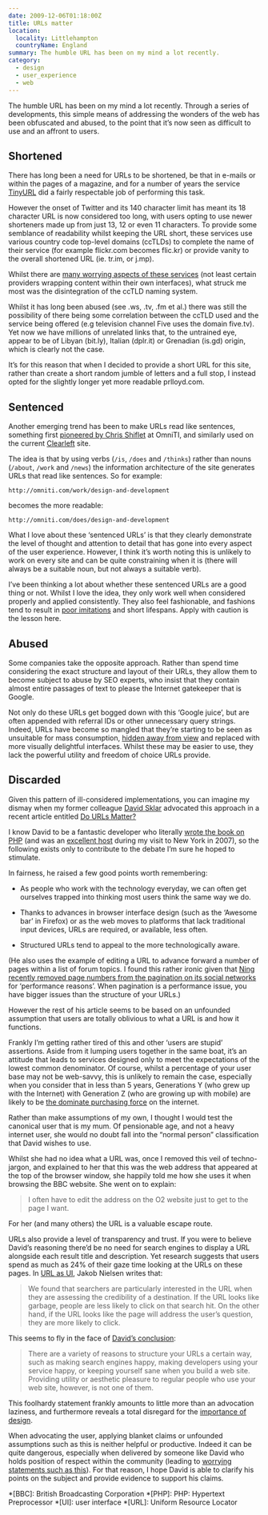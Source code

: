 ```yaml
---
date: 2009-12-06T01:18:00Z
title: URLs matter
location:
  locality: Littlehampton
  countryName: England
summary: The humble URL has been on my mind a lot recently.
category:
  - design
  - user_experience
  - web
---
```


The humble URL has been on my mind a lot recently. Through a series of developments, this simple means of addressing the wonders of the web has been obfuscated and abused, to the point that it’s now seen as difficult to use and an affront to users.

## Shortened

There has long been a need for URLs to be shortened, be that in e-mails or within the pages of a magazine, and for a number of years the service [TinyURL][1] did a fairly respectable job of performing this task.

However the onset of Twitter and its 140 character limit has meant its 18 character URL is now considered too long, with users opting to use newer shorteners made up from just 13, 12 or even 11 characters. To provide some semblance of readability whilst keeping the URL short, these services use various country code top-level domains (ccTLDs) to complete the name of their service (for example flickr.com becomes flic.kr) or provide vanity to the overall shortened URL (ie. tr.im, or j.mp).

Whilst there are [many worrying aspects of these services][2] (not least certain providers wrapping content within their own interfaces), what struck me most was the disintegration of the ccTLD naming system.

Whilst it has long been abused (see .ws, .tv, .fm et al.) there was still the possibility of there being some correlation between the ccTLD used and the service being offered (e.g television channel Five uses the domain five.tv). Yet now we have millions of unrelated links that, to the untrained eye, appear to be of Libyan (bit.ly), Italian (dplr.it) or Grenadian (is.gd) origin, which is clearly not the case.

It’s for this reason that when I decided to provide a short URL for this site, rather than create a short random jumble of letters and a full stop, I instead opted for the slightly longer yet more readable prlloyd.com.

## Sentenced

Another emerging trend has been to make URLs read like sentences, something first [pioneered by Chris Shiflet][3] at OmniTI, and similarly used on the current [Clearleft][4] site.

The idea is that by using verbs (`/is`, `/does` and `/thinks`) rather than nouns (`/about`, `/work` and `/news`) the information architecture of the site generates URLs that read like sentences. So for example:

    http://omniti.com/work/design-and-development

becomes the more readable:

    http://omniti.com/does/design-and-development

What I love about these ‘sentenced URLs’ is that they clearly demonstrate the level of thought and attention to detail that has gone into every aspect of the user experience. However, I think it’s worth noting this is unlikely to work on every site and can be quite constraining when it is (there will always be a suitable noun, but not always a suitable verb).

I’ve been thinking a lot about whether these sentenced URLs are a good thing or not. Whilst I love the idea, they only work well when considered properly and applied consistently. They also feel fashionable, and fashions tend to result in [poor imitations][5] and short lifespans. Apply with caution is the lesson here.

## Abused

Some companies take the opposite approach. Rather than spend time considering the exact structure and layout of their URLs, they allow them to become subject to abuse by SEO experts, who insist that they contain almost entire passages of text to please the Internet gatekeeper that is Google.

Not only do these URLs get bogged down with this ‘Google juice’, but are often appended with referral IDs or other unnecessary query strings. Indeed, URLs have become so mangled that they’re starting to be seen as unsuitable for mass consumption, [hidden away from view][6] and replaced with more visually delightful interfaces. Whilst these may be easier to use, they lack the powerful utility and freedom of choice URLs provide.

## Discarded

Given this pattern of ill-considered implementations, you can imagine my dismay when my former colleague [David Sklar][7] advocated this approach in a recent article entitled [Do URLs Matter?][8]

I know David to be a fantastic developer who literally [wrote the book on PHP][9] (and was an [excellent host][10] during my visit to New York in 2007), so the following exists only to contribute to the debate I’m sure he hoped to stimulate.

In fairness, he raised a few good points worth remembering:

- As people who work with the technology everyday, we can often get ourselves trapped into thinking most users think the same way we do.

- Thanks to advances in browser interface design (such as the ‘Awesome bar’ in Firefox) or as the web moves to platforms that lack traditional input devices, URLs are required, or available, less often.

- Structured URLs tend to appeal to the more technologically aware.

(He also uses the example of editing a URL to advance forward a number of pages within a list of forum topics. I found this rather ironic given that [Ning recently removed page numbers from the pagination on its social networks][11] for ‘performance reasons’. When pagination is a performance issue, you have bigger issues than the structure of your URLs.)

However the rest of his article seems to be based on an unfounded assumption that users are totally oblivious to what a URL is and how it functions.

Frankly I’m getting rather tired of this and other ‘users are stupid’ assertions. Aside from it lumping users together in the same boat, it’s an attitude that leads to services designed only to meet the expectations of the lowest common denominator. Of course, whilst a percentage of your user base may not be web-savvy, this is unlikely to remain the case, especially when you consider that in less than 5 years, Generations Y (who grew up with the Internet) with Generation Z (who are growing up with mobile) are likely to be [the dominate purchasing force][12] on the internet.

Rather than make assumptions of my own, I thought I would test the canonical user that is my mum. Of pensionable age, and not a heavy internet user, she would no doubt fall into the “normal person” classification that David wishes to use.

Whilst she had no idea what a URL was, once I removed this veil of techno-jargon, and explained to her that this was the web address that appeared at the top of the browser window, she happily told me how she uses it when browsing the BBC website. She went on to explain:

> I often have to edit the address on the O2 website just to get to the page I want.

For her (and many others) the URL is a valuable escape route.

URLs also provide a level of transparency and trust. If you were to believe David’s reasoning there’d be no need for search engines to display a URL alongside each result title and description. Yet research suggests that users spend as much as 24% of their gaze time looking at the URLs on these pages. In [URL as UI][13], Jakob Nielsen writes that:

> We found that searchers are particularly interested in the URL when they are assessing the credibility of a destination. If the URL looks like garbage, people are less likely to click on that search hit. On the other hand, if the URL looks like the page will address the user’s question, they are more likely to click.

This seems to fly in the face of [David’s conclusion][8]:

> There are a variety of reasons to structure your URLs a certain way, such as making search engines happy, making developers using your service happy, or keeping yourself sane when you build a web site. Providing utility or aesthetic pleasure to regular people who use your web site, however, is not one of them.

This foolhardy statement frankly amounts to little more than an advocation laziness, and furthermore reveals a total disregard for the [importance of design][14].

When advocating the user, applying blanket claims or unfounded assumptions such as this is neither helpful or productive. Indeed it can be quite dangerous, especially when delivered by someone like David who holds position of respect within the community (leading to [worrying statements such as this][15]). For that reason, I hope David is able to clarify his points on the subject and provide evidence to support his claims.

[1]: http://tinyurl.com/
[2]: https://adactio.com/journal/1566/
[3]: http://shiflett.org/blog/2008/mar/urls-can-be-beautiful
[4]: https://clearleft.com/
[5]: http://www.fullcreammilk.co.uk/thinking/about/url_abc/
[6]: http://factoryjoe.com/blog/2009/11/16/the-death-of-the-url/
[7]: http://www.sklar.com/
[8]: http://phpadvent.org/2009/do-urls-matter-by-david-sklar
[9]: http://oreilly.com/catalog/9780596101015
[10]: https://www.flickr.com/photos/paulrobertlloyd/4103413557/in/set-72157622922469188/
[11]: http://blog.ning.com/2009/11/small-changes-with-a-big-punch-coming-next-week.html
[12]: http://2009.dconstruct.org/podcast/mobiledesign/
[13]: http://www.useit.com/alertbox/990321.html
[14]: http://jnd.org/dn.mss/emotion_design_attractive_things_work_better.html
[15]: https://twitter.com/pereverzev/status/6336346853

*[BBC]: British Broadcasting Corporation
*[PHP]: PHP: Hypertext Preprocessor
*[UI]: user interface
*[URL]: Uniform Resource Locator
